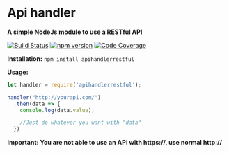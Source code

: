 # Api handler
**A simple NodeJs module to use a RESTful API**

[![Build Status](https://travis-ci.org/talonbragg/apihandler.svg?branch=master)](https://travis-ci.org/talonbragg/apihandler)
[![npm version](https://badge.fury.io/js/apihandlerrestful.svg)](https://badge.fury.io/js/apihandlerrestful)
<a href="https://codecov.io/gh/talonbragg/apihandler"><img src="https://codecov.io/gh/talonbragg/apihandler/branch/master/graph/badge.svg" alt="Code Coverage"></a>

**Installation:**
`npm install apihandlerrestful`


**Usage:**

```javascript
let handler = require('apihandlerrestful');

handler("http://yourapi.com/")
  .then(data => {
    console.log(data.value);

    //Just do whatever you want with "data"
  })
```

**Important: You are not able to use an API with https://, use normal http://**
